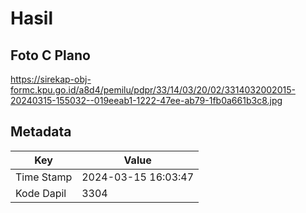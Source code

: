 # Hasil

## Foto C Plano

https://sirekap-obj-formc.kpu.go.id/a8d4/pemilu/pdpr/33/14/03/20/02/3314032002015-20240315-155032--019eeab1-1222-47ee-ab79-1fb0a661b3c8.jpg


## Metadata

| Key        | Value               |
| ---------- | ------------------- |
| Time Stamp | 2024-03-15 16:03:47 |
| Kode Dapil | 3304                |



